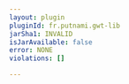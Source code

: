 ```yaml
---
layout: plugin
pluginId: fr.putnami.gwt-lib
jarSha1: INVALID
isJarAvailable: false
error: NONE
violations: []

---
```


